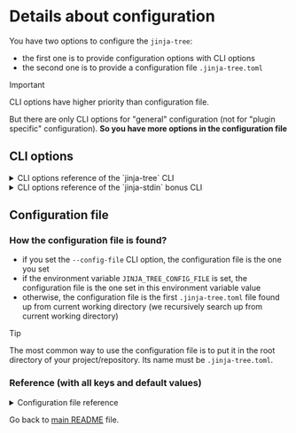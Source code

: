 <!-- *** GENERATED FILE - DO NOT EDIT *** -->
<!-- To modify this file, edit docs/details-about-configuration.md.template and launch 'make doc' -->

# Details about configuration

You have two options to configure the `jinja-tree`:

- the first one is to provide configuration options with CLI options
- the second one is to provide a configuration file `.jinja-tree.toml` 

> [!IMPORTANT]
> CLI options have higher priority than configuration file.
>
> But there are only CLI options for "general" configuration (not for "plugin specific" configuration). **So you have more options in the configuration file**

## CLI options

<details>

<summary>CLI options reference of the `jinja-tree` CLI</summary>

```
Usage: jinja-tree [OPTIONS] ROOT_DIR

  Process a directory tree with the Jinja / Jinja2 templating system.

Arguments:
  ROOT_DIR  root directory  [required]

Options:
  --config-file TEXT              config file path (default: first '.jinja-
                                  tree.toml' file found up from current
                                  working dir), can also be see with
                                  JINJA_TREE_CONFIG_FILE env var  [env var:
                                  JINJA_TREE_CONFIG_FILE]
  --log-level TEXT                log level (DEBUG, INFO, WARNING or ERROR)
                                  [default: INFO]
  --verbose / --no-verbose        increase verbosity of the DEBUG log level
                                  (note: this forces log-level = DEBUG)
                                  [default: no-verbose]
  --extra-search-path PATH        Search path to jinja
  --add-cwd-to-search-path / --no-add-cwd-to-search-path
                                  add current working directory (CWD) to jinja
                                  search path
  --add-root-dir-to-search-path / --no-add-root-dir-to-search-path
                                  add root directory to jinja search path
  --jinja-extension TEXT          jinja extension to load
  --context-plugin TEXT           context plugin (full python class path)
  --action-plugin TEXT            action plugin (full python class path)
  --strict-undefined / --no-strict-undefined
                                  if set, raise an error if a variable does
                                  not exist in context
  --blank-run / --no-blank-run    if set, execute a blank run (without
                                  modifying or deleting anything)  [default:
                                  no-blank-run]
  --disable-embedded-jinja-extensions / --no-disable-embedded-jinja-extensions
                                  disable embedded jinja extensions
  --help                          Show this message and exit.

```

</details>

<details>

<summary>CLI options reference of the `jinja-stdin` bonus CLI</summary>

```
Usage: jinja-stdin [OPTIONS]

  Process the standard input with Jinja templating system and return the
  result on the standard output.

Options:
  --config-file TEXT              config file path (default: first '.jinja-
                                  tree.toml' file found up from current
                                  working dir), can also be see with
                                  JINJA_TREE_CONFIG_FILE env var  [env var:
                                  JINJA_TREE_CONFIG_FILE]
  --log-level TEXT                log level (DEBUG, INFO, WARNING or ERROR)
                                  [default: INFO]
  --verbose / --no-verbose        increase verbosity of the DEBUG log level
                                  (note: this forces log-level = DEBUG)
                                  [default: no-verbose]
  --extra-search-path PATH        Search path to jinja
  --add-cwd-to-search-path / --no-add-cwd-to-search-path
                                  add current working directory (CWD) to jinja
                                  search path
  --jinja-extension TEXT          jinja extension to load
  --context-plugin TEXT           context plugin (full python class path)
  --strict-undefined / --no-strict-undefined
                                  if set, raise an error if a variable does
                                  not exist in context
  --disable-embedded-jinja-extensions / --no-disable-embedded-jinja-extensions
                                  disable embedded jinja extensions
  --help                          Show this message and exit.

```

</details>

## Configuration file

### How the configuration file is found?

- if you set the `--config-file` CLI option, the configuration file is the one you set
- if the environment variable `JINJA_TREE_CONFIG_FILE` is set, the configuration file is the one set in this environment variable value
- otherwise, the configuration file is the first `.jinja-tree.toml` file found up from current working directory (we recursively search up from current working directory)

> [!TIP]
> The most common way to use the configuration file is to put it in the root directory of your project/repository. Its name must be `.jinja-tree.toml`.

### Reference (with all keys and default values)

<details>

<summary>Configuration file reference</summary>

[Full file example](jinja-tree.toml):

```toml
#############################
### General configuration ###
#############################
# (Note: all values here are the default values)

[general]

# Search paths to jinja"
extra_search_paths = []

# Add root dir to search path (if true)
add_root_dir_to_search_path = true

# Add current working dir (CWD at script start) to search path (if true)
add_cwd_to_search_path = true

# Add processed file dir to search path (if true)
add_processed_file_dir_to_search_path = false

# Change working directory when tree walking (if true)
change_cwd = true

# Crash when templates use undefined variables (if true)
strict_undefined = true

# Disable embedded jinja extensions (if true)
# List of embedded jinja extensions (for information only):
# - jinja_tree.app.embedded_extensions.from_json.FromJsonExtension
# - jinja_tree.app.embedded_extensions.shell.ShellExtension
# - jinja_tree.app.embedded_extensions.fnmatch.FnMatchExtension
# - jinja_tree.app.embedded_extensions.double_quotes.DoubleQuotesExtension
# - jinja_tree.app.embedded_extensions.urlencode.UrlEncodeExtension
disable_embedded_jinja_extensions = false

# Jinja extensions to add (full paths)
# Notes: 
# - jinja-tree provides embedded extensions which will be added automatically to this list
# - you can disable embedded extensions with 'disable_embedded_jinja_extensions = true'
jinja_extensions = []


####################################  
### Context plugin configuration ###
####################################  
[context]

# Plugin full classpath [common key for all context plugins]
plugin = "jinja_tree.infra.adapters.context.EnvContextAdapter"

# Generated comment template: line1 [common key for all context plugins]
# Available placeholders: {utcnow}, {absolute_path}, {dirname}, {basename}, {relative_filepath}
generated_comment_line1 = "*** GENERATED FILE - DO NOT EDIT ***"

# Generated comment template: line2 [common key for all context plugins]
# Available placeholders: {utcnow}, {absolute_path}, {dirname}, {basename}, {relative_filepath}
generated_comment_line2 = "This file was generated by jinja-tree (https://github.com/fabien-marty/jinja-tree) from the template file: {{relative_filepath}}"

# Fnmatch patterns (for environment variable names) to ignore [specific to EnvContextAdapter plugin]
# Example: ["FOO*", "*BAR"]  for ignoring all env var starting with FOO or ending with BAR
env_ignores = []

# dotenv file path (absolute or relative), if set to an empty string (""), dotenv support is disabled [specific to EnvContextAdapter plugin]
dotenv_path = ".env"

# Fnmatch patterns (for dotenv variable names) to ignore [specific to EnvContextAdapter plugin]
# Example: ["FOO*", "*BAR"]  for ignoring all dotenv var starting with FOO or ending with BAR
dotenv_ignores = []

# Fnmatch patterns (for plugin_configuration variable names) to ignore [specific to EnvContextAdapter plugin]
# Example: ["foo*", "*bar"]  for ignoring all plugin configuration var starting with foo or ending with bar
plugin_configuration_ignores = ["plugin", "generated_comment_line1", "generated_comment_line2", "env_ignores", "dotenv_path", "dotenv_ignores", "plugin_configuration_ignores"]

# With the EnvContextAdapter plugin, you can add key/values below, they will be available in Jinja2 context

# [...]


########################################  
### File-action plugin configuration ###
########################################
[action]

# Plugin full classpath [common key for all action plugins]
plugin = "jinja_tree.infra.adapters.action.ExtensionsFileActionAdapter"

# File extensions to process [specific to ExtensionsFileActionAdapter plugin]
# Example: [".j2", ".jinja2", ".template"] for processing all files ending with .j2, .jinja2 or .template
extensions = [".template"]

# Filename patterns to ignore (fnmatch patterns to match against basename only)
# [specific to ExtensionsFileActionAdapter plugin]
filename_ignores = [ ".*" ]

# Dirname patterns to ignore recursively (fnmatch patterns to match against dirname only)
# [specific to ExtensionsFileActionAdapter plugin]
dirname_ignores =  [ "venv", "site-packages", "__pypackages__", "node_modules", "__pycache__", ".*" ]

# Replace target files if they already exist (if true)
# [specific to ExtensionsFileActionAdapter plugin]
replace = true

# Delete original (template) file after processing (if true)
# [specific to ExtensionsFileActionAdapter plugin]
delete_original = false
```

</details>

Go back to [main README](../README.md) file.